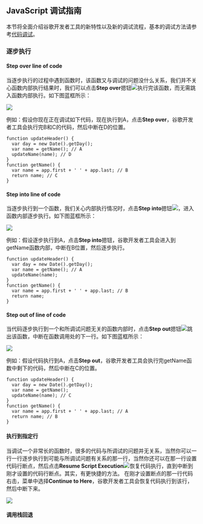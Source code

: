 ## JavaScript 调试指南

本节将全面介绍谷歌开发者工具的新特性以及新的调试流程，基本的调试方法请参考[代码调试](代码调试.md)。

### 逐步执行

#### Step over line of code

当逐步执行的过程中遇到函数时，该函数又与调试的问题没什么关系，我们并不关心函数内部执行结果时，我们可以点击**Step over**摁钮![](https://developers.google.com/web/tools/chrome-devtools/javascript/imgs/step-over.png)执行完该函数，而无需跳入函数内部执行。如下图蓝框所示：

![](http://p1.bqimg.com/582863/d68e3d905e8d01b2.png)


例如：假设你现在正在调试如下代码，现在执行到A，点击**Step over**，谷歌开发者工具会执行完B和C的代码，然后中断在D的位置。

```
function updateHeader() {
  var day = new Date().getDay();
  var name = getName(); // A
  updateName(name); // D
}
function getName() {
  var name = app.first + ' ' + app.last; // B
  return name; // C
}
```

#### Step into line of code 

当逐步执行到一个函数，我们关心内部执行情况时，点击**Step into**摁钮![](https://developers.google.com/web/tools/chrome-devtools/javascript/imgs/step-into.png)，进入函数内部逐步执行。如下图蓝框所示：

![](http://p1.bqimg.com/582863/d599df677a59f192.png)

例如：假设逐步执行到A，点击**Step into**摁钮，谷歌开发者工具会进入到getName函数内部，中断在B位置，然后逐步执行。

```
function updateHeader() {
  var day = new Date().getDay();
  var name = getName(); // A
  updateName(name);
}
function getName() {
  var name = app.first + ' ' + app.last; // B
  return name;
}
```
#### Step out of line of code

当代码逐步执行到一个和所调试问题无关的函数内部时，点击**Step out**摁钮![](https://developers.google.com/web/tools/chrome-devtools/javascript/imgs/step-out.png)跳出该函数，中断在函数调用处的下一行。如下图蓝框所示：

![](http://p1.bpimg.com/582863/81f55dcf8f6920e7.png)

例如：假设代码执行到A，点击**Step out**，谷歌开发者工具会执行完getName函数中剩下的代码，然后中断在C的位置。


```
function updateHeader() {
  var day = new Date().getDay();
  var name = getName();
  updateName(name); // C
}
function getName() {
  var name = app.first + ' ' + app.last; // A
  return name; // B
}
```
#### 执行到指定行

当调试一个非常长的函数时，很多的代码与所调试的问题并无关系，当然你可以一行一行逐步执行到可能与所调试问题有关系的那一行，当然你还可以在那一行设置代码行断点，然后点击**Resume Script Execution**![](https://developers.google.com/web/tools/chrome-devtools/images/resume-script-execution.png)恢复代码执行，直到中断到刚才设置的代码行断点。其实，有更快捷的方法。
在刚才设置断点的那一行代码右击，菜单中选择**Continue to Here**，谷歌开发者工具会恢复代码执行到该行，然后中断下来。

![](http://p1.bpimg.com/582863/4ce654328261717c.png)

#### 调用栈回退

